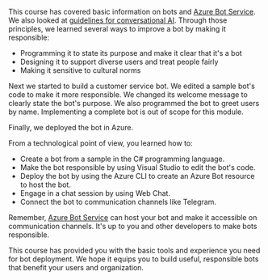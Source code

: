 This course has covered basic information on bots and [Azure Bot Service][Azure Bot Service]. We also looked at [guidelines for conversational AI][Microsoft guidelines for conversational AI]. Through those principles, we learned several ways to improve a bot by making it responsible:

- Programming it to state its purpose and make it clear that it's a bot
- Designing it to support diverse users and treat people fairly
- Making it sensitive to cultural norms

Next we started to build a customer service bot. We edited a sample bot's code to make it more responsible. We changed its welcome message to clearly state the bot's purpose. We also programmed the bot to greet users by name. Implementing a complete bot is out of scope for this module.

Finally, we deployed the bot in Azure.

From a technological point of view, you learned how to:

- Create a bot from a sample in the C# programming language.
- Make the bot responsible by using Visual Studio to edit the bot's code.
- Deploy the bot by using the Azure CLI to create an Azure Bot resource to host the bot.
- Engage in a chat session by using Web Chat.
- Connect the bot to communication channels like Telegram.

Remember, [Azure Bot Service][Azure Bot Service] can host your bot and make it accessible on communication channels. It's up to you and other developers to make bots responsible.

This course has provided you with the basic tools and experience you need for bot deployment. We hope it equips you to build useful, responsible bots that benefit your users and organization.

<!-- Links -->

[Azure Bot Service]: /azure/bot-service/
[Microsoft guidelines for conversational AI]: https://www.microsoft.com/research/publication/responsible-bots/